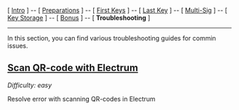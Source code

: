 [ [Intro](README.md) ] -- [ [Preparations]( hodl-guide_10_preparations.md) ] -- [ [First Keys](hodl-guide_20_first-keys.md) ] -- [ [Last Key](hodl-guide_30_last-key.md) ] -- [ [Multi-Sig](hodl-guide_40_multi-sig.md) ] -- [ [Key Storage](hodl-guide_50_key-storage.md) ] -- [ [Bonus](hodl-guide_60_bonus.md) ] -- [ **Troubleshooting** ]

---

In this section, you can find various troubleshooting guides for commin issues. 

## [**Scan QR-code with Electrum**](hodl-guide_71_scan-QR.md)

*Difficulty: easy*

Resolve error with scanning QR-codes in Electrum
